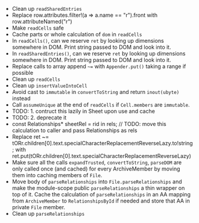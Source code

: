 - Clean up `readSharedEntries`
- Replace row.attributes.filter!(a => a.name == "r").front with row.attributeNamed("r")
- Make `readCells` safe
- Cache parts or whole calculation of `dom` in `readCells`
- In `readCells()`, can we reserve `ret` by looking up dimensions
  somewhere in DOM. Print string passed to DOM and look into it.
- In `readSharedEntries()`, can we reserve `ret` by looking up dimensions
  somewhere in DOM. Print string passed to DOM and look into it.
- Replace calls to array append `~=` with `Appender.put()` taking a range if possible
- Clean up `readCells`
- Clean up `insertValueIntoCell`
- Avoid cast to `immutable` in `convertToString` and return `inout(ubyte)` instead
- Call `assumeUnique` at the end of `readCells` if `Cell.members` are
  `immutable`.
- TODO: 1. contruct this lazily in Sheet upon use and cache
- TODO: 2. deprecate it
- const Relationships* sheetRel = rid in rels; // TODO: move this calculation to caller and pass Relationships as rels
- Replace ret ~= tORr.children[0].text.specialCharacterReplacementReverseLazy.to!string; with
  ret.put(tORr.children[0].text.specialCharacterReplacementReverseLazy)
- Make sure all the calls `expandTrusted`, `convertToString`, `parseDOM` are
  only called once (and cached) for every ArchiveMember by moving them into
  caching members of `File`.
- Move body of `parseRelationships` into `File.parseRelationships` and make the
  module-scope public `parseRelationships` a thin wrapper on top of it. Cache
  the calculation of `parseRelationships` in an AA mapping from `ArchiveMember`
  to `RelationshipsById` if needed and store that AA in private `File` member.
- Clean up `parseRelationships`
